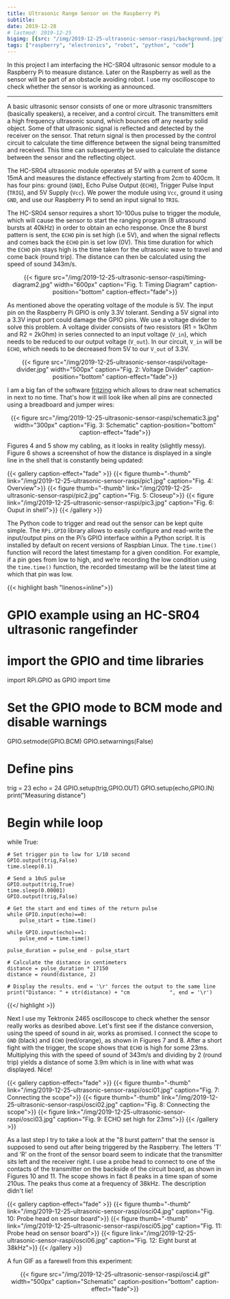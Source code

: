 ```yaml
---
title: Ultrasonic Range Sensor on the Raspberry Pi
subtitle: 
date: 2019-12-28
# lastmod: 2019-12-25
bigimg: [{src: "/img/2019-12-25-ultrasonic-sensor-raspi/background.jpg", desc: "8 ultrasound bursts at 40kHz"}]
tags: ["raspberry", "electronics", "robot", "python", "code"]
---
```


In this project I am interfacing the HC-SR04 ultrasonic sensor module to a Raspberry Pi to measure distance. Later on the Raspberry as well as the sensor will be part of an obstacle avoiding robot. I use my oscilloscope to check whether the sensor is working as announced.


<!--more-->

***


A basic ultrasonic sensor consists of one or more ultrasonic transmitters (basically speakers), a receiver, and a control circuit. The transmitters emit a high frequency ultrasonic sound, which bounces off any nearby solid object. Some of that ultrasonic signal is reflected and detected by the receiver on the sensor. That return signal is then processed by the control circuit to calculate the time difference between the signal being transmitted and received. This time can subsequently be used to calculate the distance between the sensor and the reflecting object.

The HC-SR04 ultrasonic module operates at 5V with a current of some 15mA and measures the distance effectively starting from 2cm to 400cm.  It has four pins: ground (`GND`), Echo Pulse Output (`ECHO`), Trigger Pulse Input (`TRIG`), and 5V Supply (`Vcc`). We power the module using `Vcc`, ground it using `GND`, and use our Raspberry Pi to send an input signal to `TRIG`.

The HC-SR04 sensor requires a short 10-100us pulse to trigger the module, which will cause the sensor to start the ranging program (8 ultrasound bursts at 40kHz) in order to obtain an echo response. Once the 8 burst pattern is sent, the `ECHO` pin is set high (i.e 5V), and when the signal reflects and comes back the `ECHO` pin is set low (0V). This time duration for which the `ECHO` pin stays high is the time taken for the ultrasonic wave to travel and come back (round trip). The distance can then be calculated using the speed of sound 343m/s.


<center>
{{< figure src="/img/2019-12-25-ultrasonic-sensor-raspi/timing-diagram2.jpg" width="600px" caption="Fig. 1: Timing Diagram" caption-position="bottom" caption-effect="fade">}}
</center>


As mentioned above the operating voltage of the module is 5V.  The input pin on the Raspberry Pi GPIO is only 3.3V tolerant. Sending a 5V signal into a 3.3V input port could damage the GPIO pins. We use a  voltage divider to solve this problem. A voltage divider consists of two resistors (R1 = 1kOhm and R2 = 2kOhm) in series connected to an input voltage (`V_in`), which needs to be reduced to our output voltage (`V_out`). In our circuit, `V_in` will be `ECHO`, which needs to be decreased from 5V to our `V_out` of 3.3V.

<center>
{{< figure src="/img/2019-12-25-ultrasonic-sensor-raspi/voltage-divider.jpg" width="500px" caption="Fig. 2: Voltage Divider" caption-position="bottom" caption-effect="fade">}}
</center>
 
I am a big fan of the software [fritzing](https://fritzing.org/home/) which allows to draw neat schematics in next to no time. That's how it will look like when all pins are connected using a breadboard and jumper wires:



<center>
{{< figure src="/img/2019-12-25-ultrasonic-sensor-raspi/schematic3.jpg" width="300px" caption="Fig. 3: Schematic" caption-position="bottom" caption-effect="fade">}}
</center>

Figures 4 and 5 show my cabling, as it looks in reality (slightly messy). Figure 6 shows a screenshot of how the distance is displayed in a single line in the shell that is constantly being updated:

{{< gallery caption-effect="fade" >}}
  {{< figure thumb="-thumb" link="/img/2019-12-25-ultrasonic-sensor-raspi/pic1.jpg" caption="Fig. 4: Overview">}}
  {{< figure thumb="-thumb" link="/img/2019-12-25-ultrasonic-sensor-raspi/pic2.jpg" caption="Fig. 5: Closeup">}}
  {{< figure link="/img/2019-12-25-ultrasonic-sensor-raspi/pic3.jpg" caption="Fig. 6: Ouput in shell">}}
{{< /gallery >}}


The Python code to trigger and read out the sensor can be kept quite simple. The `RPi.GPIO`  library allows to easily configure and read-write the input/output pins on the Pi’s GPIO interface within a Python script. It is installed by default on recent versions of Raspbian Linux. The `time.time()` function will record the latest timestamp for a given condition. For example, if a pin goes from low to high, and we’re recording the low condition using the `time.time()` function, the recorded timestamp will be the latest time at which that pin was low.
  

{{< highlight bash "linenos=inline">}}
# GPIO example using an HC-SR04 ultrasonic rangefinder

# import the GPIO and time libraries
import RPi.GPIO as GPIO
import time

# Set the GPIO mode to BCM mode and disable warnings
GPIO.setmode(GPIO.BCM)
GPIO.setwarnings(False)

# Define pins
trig = 23
echo = 24
GPIO.setup(trig,GPIO.OUT)
GPIO.setup(echo,GPIO.IN)
print("Measuring distance")

# Begin while loop
while True:

    # Set trigger pin to low for 1/10 second
    GPIO.output(trig,False)
    time.sleep(0.1)

    # Send a 10uS pulse
    GPIO.output(trig,True)
    time.sleep(0.00001)
    GPIO.output(trig,False)

    # Get the start and end times of the return pulse
    while GPIO.input(echo)==0:
        pulse_start = time.time()

    while GPIO.input(echo)==1:
        pulse_end = time.time()

    pulse_duration = pulse_end - pulse_start

    # Calculate the distance in centimeters
    distance = pulse_duration * 17150
    distance = round(distance, 2)

    # Display the results. end = '\r' forces the output to the same line
    print("Distance: " + str(distance) + "cm             ", end = '\r')
{{</ highlight >}}


Next I use my Tektronix 2465 oscilloscope to check whether the sensor really works as desribed above. Let's first see if the distance conversion, using the speed of sound in air, works as promised. I connect the scope to `GND` (black) and `ECHO` (red/orange), as shown in Figures 7 and 8. After a short fight with the trigger, the scope shows that `ECHO` is high for some 23ms. Multiplying this with the speed of sound of 343m/s and dividing by 2 (round trip) yields a distance of some 3.9m which is in line with what was displayed. Nice!


{{< gallery caption-effect="fade" >}}
  {{< figure thumb="-thumb" link="/img/2019-12-25-ultrasonic-sensor-raspi/osci01.jpg" caption="Fig. 7: Connecting the scope">}}
  {{< figure thumb="-thumb" link="/img/2019-12-25-ultrasonic-sensor-raspi/osci02.jpg" caption="Fig. 8: Connecting the scope">}}
  {{< figure link="/img/2019-12-25-ultrasonic-sensor-raspi/osci03.jpg" caption="Fig. 9: ECHO set high for 23ms">}}
{{< /gallery >}}


As a last step I try to take a look at the "8 burst pattern" that the sensor is supposed to send out after being triggered by the Raspberry. The letters 'T' and 'R' on the front of the sensor board seem to indicate that the transmitter sits left and the receiver right. I use a probe head to connect to one of the contacts of the transmitter on the backside of the circuit board, as shown in Figures 10 and 11. The scope shows in fact 8 peaks in a time span of some 210us. The peaks thus come at a frequency of 38kHz. The description didn't lie!


{{< gallery caption-effect="fade" >}}
  {{< figure thumb="-thumb" link="/img/2019-12-25-ultrasonic-sensor-raspi/osci04.jpg" caption="Fig. 10: Probe head on sensor board">}}
  {{< figure thumb="-thumb" link="/img/2019-12-25-ultrasonic-sensor-raspi/osci05.jpg" caption="Fig. 11: Probe head on sensor board">}}
  {{< figure link="/img/2019-12-25-ultrasonic-sensor-raspi/osci06.jpg" caption="Fig. 12: Eight burst at 38kHz">}}
{{< /gallery >}}

A fun GIF as a farewell from this experiment:

<center>
{{< figure src="/img/2019-12-25-ultrasonic-sensor-raspi/osci4.gif" width="500px" caption="Schematic" caption-position="bottom" caption-effect="fade">}}
</center>